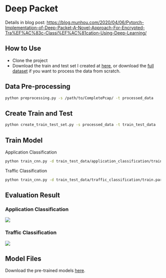 # Deep Packet

Details in blog post: https://blog.munhou.com/2020/04/06/Pytorch-Implementation-of-Deep-Packet-A-Novel-Approach-For-Encrypted-Tra%EF%AC%83c-Classi%EF%AC%81cation-Using-Deep-Learning/

## How to Use

* Clone the project
* Download the train and test set I created at [here](https://drive.google.com/file/d/1_O2LPs3RixaErigJ_WL1Ecq83VXCXptq/view?usp=sharing), or download the [full dataset](https://www.unb.ca/cic/datasets/vpn.html) if you want to process the data from scratch.

## Data Pre-processing

```bash
python preprocessing.py -s /path/to/CompletePcap/ -t processed_data
```

## Create Train and Test

```bash
python create_train_test_set.py -s processed_data -t train_test_data
```

## Train Model

Application Classification

```bash
python train_cnn.py -d train_test_data/application_classification/train.parquet -m model/application_classification.cnn.model -t app
```

Traffic Classification

```bash
python train_cnn.py -d train_test_data/traffic_classification/train.parquet -m model/traffic_classification.cnn.model -t traffic
```

## Evaluation Result
### Application Classification
![](https://blog.munhou.com/images/deep-packet/cnn_app_classification.png)

### Traffic Classification
![](https://blog.munhou.com/images/deep-packet/cnn_traffic_classification.png)

## Model Files

Download the pre-trained models [here](https://drive.google.com/file/d/1UgSqcN5SG5hqC2imlYu6bB2f9jD1iiu8/view?usp=sharing).
